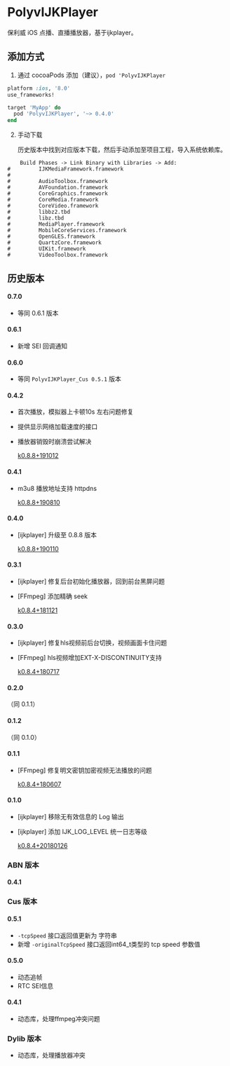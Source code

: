 # PolyvIJKPlayer
保利威 iOS 点播、直播播放器，基于ijkplayer。

## 添加方式

1. 通过 cocoaPods 添加（建议），`pod 'PolyvIJKPlayer`

```ruby
platform :ios, '8.0'
use_frameworks!

target 'MyApp' do
  pod 'PolyvIJKPlayer', '~> 0.4.0'
end
```

2. 手动下载

   历史版本中找到对应版本下载，然后手动添加至项目工程，导入系统依赖库。
   
```
    Build Phases -> Link Binary with Libraries -> Add:
#         IJKMediaFramework.framework
#
#         AudioToolbox.framework
#         AVFoundation.framework
#         CoreGraphics.framework
#         CoreMedia.framework
#         CoreVideo.framework
#         libbz2.tbd
#         libz.tbd
#         MediaPlayer.framework
#         MobileCoreServices.framework
#         OpenGLES.framework
#         QuartzCore.framework
#         UIKit.framework
#         VideoToolbox.framework
```

## 历史版本

#### 0.7.0

- 等同 0.6.1 版本

#### 0.6.1

- 新增 SEI 回调通知

#### 0.6.0

- 等同 `PolyvIJKPlayer_Cus 0.5.1` 版本

#### 0.4.2

- 首次播放，模拟器上卡顿10s 左右问题修复

- 提供显示网络加载速度的接口

- 播放器销毁时崩溃尝试解决

  [k0.8.8+191012](http://repo.polyv.net/ios/download/ijkplayer/vod/IJKMediaFramework-k0.8.8+191012.zip)

#### 0.4.1

- m3u8 播放地址支持 httpdns

  [k0.8.8+190810](http://repo.polyv.net/ios/download/ijkplayer/vod/IJKMediaFramework-k0.8.8+190810.zip)

#### 0.4.0

- [ijkplayer] 升级至 0.8.8 版本

  [k0.8.8+190110](http://repo.polyv.net/ios/download/ijkplayer/vod/IJKMediaFramework-k0.8.8+190110.zip)

#### 0.3.1

- [ijkplayer] 修复后台初始化播放器，回到前台黑屏问题
- [FFmpeg] 添加精确 seek

  [k0.8.4+181121](http://repo.polyv.net/ios/download/ijkplayer/vod/IJKMediaFramework-k0.8.4+181121.zip)

#### 0.3.0

- [ijkplayer] 修复hls视频前后台切换，视频画面卡住问题
- [FFmpeg] hls视频增加EXT-X-DISCONTINUITY支持

  [k0.8.4+180717](http://repo.polyv.net/ios/download/ijkplayer/vod/IJKMediaFramework-k0.8.4+180717.zip)

#### 0.2.0

（同 0.1.1）

#### 0.1.2

（同 0.1.0）

#### 0.1.1

- [FFmpeg] 修复明文密钥加密视频无法播放的问题

  [k0.8.4+180607](http://repo.polyv.net/ios/download/ijkplayer/vod/IJKMediaFramework-k0.8.4+180607.zip)

#### 0.1.0

- [ijkplayer] 移除无有效信息的 Log 输出
- [ijkplayer] 添加 IJK_LOG_LEVEL 统一日志等级

  [k0.8.4+20180126](http://repo.polyv.net/ios/download/ijkplayer/vod/ff3.3-ijk0.8.4-plv01-180126/IJKMediaFramework_0.8.4+20180126.zip)



### ABN  版本

#### 0.4.1



### Cus  版本

#### 0.5.1

- `-tcpSpeed` 接口返回值更新为 字符串
- 新增  `-originalTcpSpeed` 接口返回int64_t类型的 tcp speed 参数值

#### 0.5.0

- 动态追帧
- RTC SEI信息

#### 0.4.1

- 动态库，处理ffmpeg冲突问题

### Dylib  版本

- 动态库，处理播放器冲突

